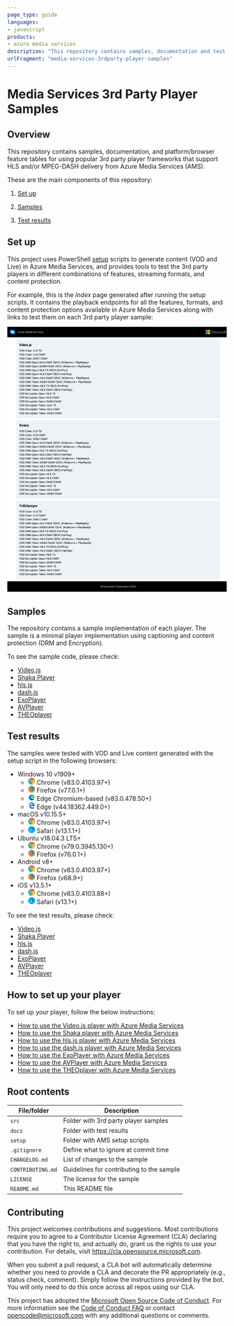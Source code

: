 ```yaml
---
page_type: guide
languages:
- javascript
products:
- azure media services
description: "This repository contains samples, documentation and test results for different 3rd party player frameworks using VOD and Live content from Azure Media Services (AMS)."
urlFragment: "media-services-3rdparty-player-samples"
---
```


# Media Services 3rd Party Player Samples

## Overview

This repository contains samples, documentation, and platform/browser feature tables for using popular 3rd party player frameworks that support HLS and/or MPEG-DASH delivery from Azure Media Services (AMS).

These are the main components of this repository:

1. [Set up](#set-up)

2. [Samples](#samples)

3. [Test results](#test-results)

## Set up

This project uses PowerShell [setup](/setup) scripts to generate content (VOD and Live) in Azure Media Services, and provides tools to test the 3rd party players in different combinations of features, streaming formats, and content protection.

For example, this is the *_Index_* page generated after running the setup scripts. It contains the playback endpoints for all the features, formats, and content protection options available in Azure Media Services along with links to test them on each 3rd party player sample:

![Index](docs/images/index.jpg)

## Samples

The repository contains a sample implementation of each player. The sample is a minimal player implementation using captioning and content protection (DRM and Encryption).

To see the sample code, please check:

- [Video.js](/src/video.js)
- [Shaka Player](/src/shaka)
- [hls.js](/src/hls.js)
- [dash.js](/src/dash.js)
- [ExoPlayer](/src/exoplayer)
- [AVPlayer](/src/avplayer)
- [THEOplayer](/src/THEOplayer)

## Test results
  
The samples were tested with VOD and Live content generated with the setup script in the following browsers:

- Windows 10 v1909+
  - ![chrome](docs/icons/chrome.png) Chrome (v83.0.4103.97+)
  - ![firefox](docs/icons/firefox.png) Firefox (v77.0.1+)
  - ![newedge](docs/icons/edge-new.png) Edge Chromium-based (v83.0.478.50+)
  - ![edge](docs/icons/edge.png) Edge (v44.18362.449.0+)
- macOS v10.15.5+
  - ![chrome](docs/icons/chrome.png) Chrome (v83.0.4103.97+)
  - ![safari](docs/icons/safari.png) Safari (v13.1.1+)
- Ubuntu v18.04.3 LTS+
  - ![chrome](docs/icons/chrome.png) Chrome (v79.0.3945.130+)
  - ![firefox](docs/icons/firefox.png) Firefox (v76.0.1+)
- Android v8+
  - ![chrome](docs/icons/chrome.png) Chrome (v83.0.4103.97+)
  - ![firefox](docs/icons/firefox.png) Firefox (v68.9+)
- iOS v13.5.1+
  - ![chrome](docs/icons/chrome.png) Chrome (v83.0.4103.88+)
  - ![safari](docs/icons/safari.png) Safari (v13.1+)

To see the test results, please check:
  
- [Video.js](/docs/video.js#test-results)
- [Shaka Player](/docs/shaka#test-results)
- [hls.js](/docs/hls.js#test-results)
- [dash.js](/docs/dash.js#test-results)
- [ExoPlayer](/docs/exoplayer#test-results)
- [AVPlayer](/docs/avplayer#test-results)
- [THEOplayer](/docs/THEOplayer#test-results)

## How to set up your player

To set up your player, follow the below instructions:

- [How to use the Video.js player with Azure Media Services](https://docs.microsoft.com/azure/media-services/latest/how-to-video-js-player)
- [How to use the Shaka player with Azure Media Services](https://docs.microsoft.com/azure/media-services/latest/how-to-shaka-player)
- [How to use the hls.js player with Azure Media Services](/docs/hls.js/how-to-hls-js-player.md)
- [How to use the dash.js player with Azure Media Services](/docs/dash.js/how-to-dash-js-player.md)
- [How to use the ExoPlayer with Azure Media Services](/docs/exoplayer/how-to-exoplayer.md)
- [How to use the AVPlayer with Azure Media Services](/docs/avplayer/how-to-avplayer.md)
- [How to use the THEOplayer with Azure Media Services](https://docs.microsoft.com/azure/media-services/latest/how-to-theo-player)

## Root contents

| File/folder         | Description                                |
|---------------------|--------------------------------------------|
| `src`               | Folder with 3rd party player samples                |
| `docs`              | Folder with test results|
| `setup`             | Folder with AMS setup scripts             |
| `.gitignore`        | Define what to ignore at commit time      |
| `CHANGELOG.md`      | List of changes to the sample             |
| `CONTRIBUTING.md`   | Guidelines for contributing to the sample |
| `LICENSE`           | The license for the sample                |
| `README.md`         | This README file                          |

## Contributing

This project welcomes contributions and suggestions.  Most contributions require you to agree to a
Contributor License Agreement (CLA) declaring that you have the right to, and actually do, grant us
the rights to use your contribution. For details, visit <https://cla.opensource.microsoft.com>.

When you submit a pull request, a CLA bot will automatically determine whether you need to provide
a CLA and decorate the PR appropriately (e.g., status check, comment). Simply follow the instructions
provided by the bot. You will only need to do this once across all repos using our CLA.

This project has adopted the [Microsoft Open Source Code of Conduct](https://opensource.microsoft.com/codeofconduct/).
For more information see the [Code of Conduct FAQ](https://opensource.microsoft.com/codeofconduct/faq/) or
contact [opencode@microsoft.com](mailto:opencode@microsoft.com) with any additional questions or comments.

